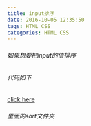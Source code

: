 ```yaml
---
title: input排序
date: 2016-10-05 12:35:50
tags: HTML CSS
categories: HTML CSS
---
```


###### 如果想要把input的值排序
###### 代码如下
<a href="https://github.com/zhangfuli/coding-js">click here</a>
###### 里面的sort文件夹
